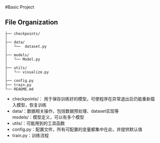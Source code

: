 #Basic Project  
## File Organization
```
├── checkpoints/
│
├── data/
│   └──  dataset.py
│
├── models/
│   └── Model.py
│
├── utils/
│   └── visualize.py
│
├── config.py
├── train.py
└── README.md
```  



* checkpoints/： 用于保存训练好的模型，可使程序在异常退出后仍能重新载入模型，恢复训练  
* data/：数据相关操作，包括数据预处理、dataset实现等  
models/：模型定义，可以有多个模型  
* utils/：可能用到的工具函数  
* config.py：配置文件，所有可配置的变量都集中在此，并提供默认值  
* train.py：训练流程  
